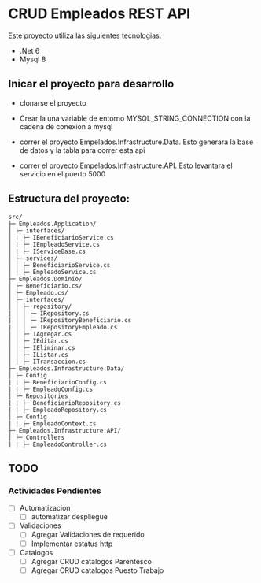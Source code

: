 # CRUD Empleados REST API

Este proyecto utiliza las siguientes tecnologias:
* .Net 6
* Mysql 8

## Inicar el proyecto para desarrollo

- clonarse el proyecto

- Crear la una variable de entorno MYSQL_STRING_CONNECTION con la cadena de conexion a mysql

- correr el proyecto Empelados.Infrastructure.Data. Esto generara la base de datos y la tabla para correr esta api

- correr el proyecto Empelados.Infrastructure.API. Esto levantara el servicio en el puerto 5000

## Estructura del proyecto:

    src/
    ├─ Empleados.Application/
    │ ├─ interfaces/
    │ | ├─ IBeneficiarioService.cs
    │ | ├─ IEmpleadoService.cs
    │ | ├─ IServiceBase.cs
    │ ├─ services/
    │ │ ├─ BeneficiarioService.cs
    │ │ ├─ EmpleadoService.cs
    ├─ Empleados.Dominio/
    │ ├─ Beneficiario.cs/
    │ ├─ Empleado.cs/
    │ ├─ interfaces/
    │ │ ├─ repository/
    | │ │ ├─ IRepository.cs
    | │ │ ├─ IRepositoryBeneficiario.cs
    | │ │ ├─ IRepositoryEmpleado.cs
    │ │ ├─ IAgregar.cs
    │ │ ├─ IEditar.cs
    │ │ ├─ IEliminar.cs
    │ │ ├─ IListar.cs
    │ │ ├─ ITransaccion.cs
    ├─ Empleados.Infrastructure.Data/
    │ ├─ Config
    | | ├─ BeneficiarioConfig.cs
    | | ├─ EmpleadoConfig.cs
    │ ├─ Repositories
    | | ├─ BeneficiarioRepository.cs
    | | ├─ EmpleadoRepository.cs
    │ ├─ Config
    | | ├─ EmpleadoContext.cs
    ├─ Empleados.Infrastructure.API/
    │ ├─ Controllers
    | | ├─ EmpleadoController.cs

## TODO

### Actividades Pendientes

- [ ] Automatizacion
  - [ ] automatizar despliegue
- [ ] Validaciones
  - [ ] Agregar Validaciones de requerido
  - [ ] Implementar estatus http
- [ ] Catalogos
  - [ ] Agregar CRUD catalogos Parentesco
  - [ ] Agregar CRUD catalogos Puesto Trabajo
